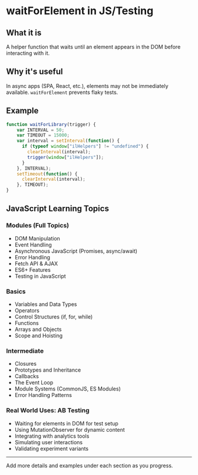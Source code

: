 # waitForElement in JS/Testing

## What it is
A helper function that waits until an element appears in the DOM before interacting with it.

## Why it's useful
In async apps (SPA, React, etc.), elements may not be immediately available. `waitForElement` prevents flaky tests.

## Example
```js
function waitForLibrary(trigger) {
    var INTERVAL = 50;
    var TIMEOUT = 15000;
    var interval = setInterval(function() {
      if (typeof window["ilHelpers"] != "undefined") {
        clearInterval(interval);
        trigger(window["ilHelpers"]);
      }
    }, INTERVAL);
    setTimeout(function() {
      clearInterval(interval);
    }, TIMEOUT);
}
```
## JavaScript Learning Topics

### Modules (Full Topics)
- DOM Manipulation
- Event Handling
- Asynchronous JavaScript (Promises, async/await)
- Error Handling
- Fetch API & AJAX
- ES6+ Features
- Testing in JavaScript

### Basics
- Variables and Data Types
- Operators
- Control Structures (if, for, while)
- Functions
- Arrays and Objects
- Scope and Hoisting

### Intermediate
- Closures
- Prototypes and Inheritance
- Callbacks
- The Event Loop
- Module Systems (CommonJS, ES Modules)
- Error Handling Patterns

### Real World Uses: AB Testing
- Waiting for elements in DOM for test setup
- Using MutationObserver for dynamic content
- Integrating with analytics tools
- Simulating user interactions
- Validating experiment variants

---
Add more details and examples under each section as you progress.